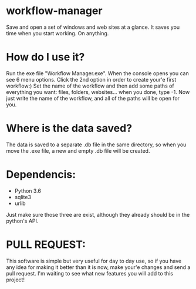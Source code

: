 # workflow-manager
Save and open a set of windows and web sites at a glance. 
It saves you time when you start working. On anything.

# How do I use it?
Run the exe file "Workflow Manager.exe".
When the console opens you can see 6 menu options.
Click the 2nd option in order to create your'e first workflow:)
Set the name of the workflow and then add some paths of everything you want: files, folders, websites...
when you done, type -1.
Now just write the name of the workflow, and all of the paths will be open for you.

# Where is the data saved?
The data is saved to a separate .db file in the same directory, so when you move the .exe file, a new and empty .db 
file will be created.

# Dependencis:
- Python 3.6
- sqlite3
- urlib

Just make sure those three are exist, although they already should be in the python's API.

# PULL REQUEST:
This software is simple but very useful for day to day use, so if you have any idea for making it better than it is now, make your'e changes and send a pull request. I'm waiting to see what new features you will add to this project!






